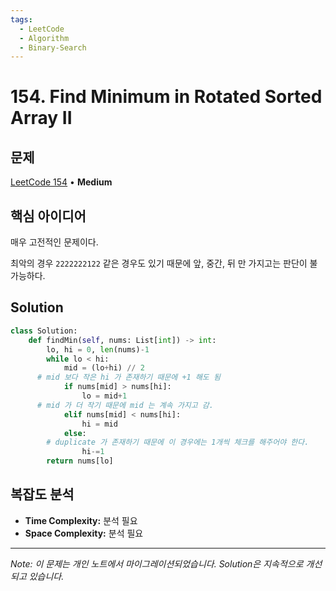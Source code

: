 ```yaml
---
tags:
  - LeetCode
  - Algorithm
  - Binary-Search
---
```


# 154. Find Minimum in Rotated Sorted Array II

## 문제

[LeetCode 154](https://leetcode.com/problems/find-minimum-in-rotated-sorted-array-ii/) • **Medium**

## 핵심 아이디어

매우 고전적인 문제이다.

최악의 경우 `2222222122` 같은 경우도 있기 때문에 앞, 중간, 뒤 만 가지고는 판단이 불가능하다.

## Solution

```python
class Solution:
    def findMin(self, nums: List[int]) -> int:
        lo, hi = 0, len(nums)-1
        while lo < hi:
            mid = (lo+hi) // 2
      # mid 보다 작은 hi 가 존재하기 때문에 +1 해도 됨
            if nums[mid] > nums[hi]:
                lo = mid+1
      # mid 가 더 작기 때문에 mid 는 계속 가지고 감.
            elif nums[mid] < nums[hi]:
                hi = mid
            else:
        # duplicate 가 존재하기 때문에 이 경우에는 1개씩 체크를 해주어야 한다.
                hi-=1
        return nums[lo]
```

## 복잡도 분석

- **Time Complexity:** 분석 필요
- **Space Complexity:** 분석 필요

---

*Note: 이 문제는 개인 노트에서 마이그레이션되었습니다. Solution은 지속적으로 개선되고 있습니다.*
